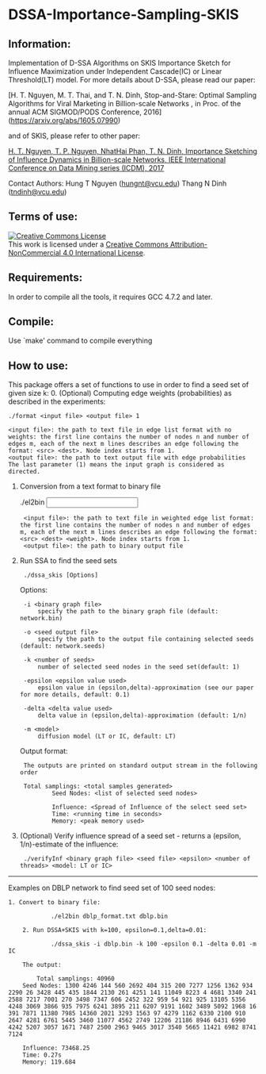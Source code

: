 # DSSA-Importance-Sampling-SKIS

Information:
--------------------------------------------------------
Implementation of D-SSA Algorithms on SKIS Importance Sketch for Influence Maximization under Independent Cascade(IC) or Linear Threshold(LT) model. For more details about D-SSA, please read our paper:

[H. T. Nguyen, M. T. Thai, and T. N. Dinh, Stop-and-Stare: Optimal Sampling Algorithms for Viral Marketing in Billion-scale Networks , in Proc. of the annual ACM SIGMOD/PODS Conference, 2016] (https://arxiv.org/abs/1605.07990)

and of SKIS, please refer to other paper:

[H. T. Nguyen, T. P. Nguyen, NhatHai Phan, T. N. Dinh, Importance Sketching of Influence Dynamics in Billion-scale Networks, IEEE International Conference on Data Mining series (ICDM), 2017](https://arxiv.org/abs/1709.03565)

Contact Authors: Hung T Nguyen (hungnt@vcu.edu)
		 Thang N Dinh (tndinh@vcu.edu)


Terms of use:
--------------------------------------------------------
<a rel="license" href="http://creativecommons.org/licenses/by-nc/4.0/"><img alt="Creative Commons License" style="border-width:0" src="https://i.creativecommons.org/l/by-nc/4.0/88x31.png" /></a><br />This work is licensed under a <a rel="license" href="http://creativecommons.org/licenses/by-nc/4.0/">Creative Commons Attribution-NonCommercial 4.0 International License</a>.


Requirements:
--------------------------------------------------------
In order to compile all the tools, it requires GCC 4.7.2 and later.


Compile:
--------------------------------------------------------

Use `make' command to compile everything


How to use:
--------------------------------------------------------
This package offers a set of functions to use in order to find a seed set of given size k:
0. (Optional) Computing edge weights (probabilities) as described in the experiments:

	./format <input file> <output file> 1

	<input file>: the path to text file in edge list format with no weights: the first line contains the number of nodes n and number of edges m, each of the next m lines describes an edge following the format: <src> <dest>. Node index starts from 1.
	<output file>: the path to text output file with edge probabilities
	The last parameter (1) means the input graph is considered as directed.

1. Conversion from a text format to binary file

	./el2bin <input file> <output file>

    	<input file>: the path to text file in weighted edge list format: the first line contains the number of nodes n and number of edges m, each of the next m lines describes an edge following the format: <src> <dest> <weight>. Node index starts from 1.
    	<output file>: the path to binary output file

2. Run SSA to find the seed sets

        ./dssa_skis [Options]

    Options:

        -i <binary graph file>
            specify the path to the binary graph file (default: network.bin)

        -o <seed output file>
            specify the path to the output file containing selected seeds (default: network.seeds)

        -k <number of seeds>
            number of selected seed nodes in the seed set(default: 1)

        -epsilon <epsilon value used>
            epsilon value in (epsilon,delta)-approximation (see our paper for more details, default: 0.1)

        -delta <delta value used>
            delta value in (epsilon,delta)-approximation (default: 1/n)

        -m <model>
            diffusion model (LT or IC, default: LT)

     Output format:

        The outputs are printed on standard output stream in the following order

		Total samplings: <total samples generated>
                Seed Nodes: <list of selected seed nodes>

                Influence: <Spread of Influence of the select seed set>
                Time: <running time in seconds>
                Memory: <peak memory used>

3. (Optional) Verify influence spread of a seed set - returns a (epsilon, 1/n)-estimate of the influence:

        ./verifyInf <binary graph file> <seed file> <epsilon> <number of threads> <model: LT or IC>

********************************************************************************************************

Examples on DBLP network to find seed set of 100 seed nodes:

	1. Convert to binary file:

                ./el2bin dblp_format.txt dblp.bin

        2. Run DSSA+SKIS with k=100, epsilon=0.1,delta=0.01:

                ./dssa_skis -i dblp.bin -k 100 -epsilon 0.1 -delta 0.01 -m IC

        The output:

           	Total samplings: 40960
		Seed Nodes: 1300 4246 144 560 2692 404 315 200 7277 1256 1362 934 2290 26 3428 445 435 1844 2130 261 4251 141 11049 8223 4 4681 3340 241 2588 7217 7001 270 3498 7347 606 2452 322 959 54 921 925 13105 5356 4248 3069 3866 935 7975 6241 3895 211 6207 9191 1602 3489 5092 1968 16 391 7871 11380 7985 14360 2021 3293 1563 97 4279 1162 6330 2100 910 2647 4281 6761 5445 3460 11077 4562 2749 12206 21186 8946 6431 6990 4242 5207 3057 1671 7487 2500 2963 9465 3017 3540 5665 11421 6982 8741 7124 

		Influence: 73468.25
		Time: 0.27s
		Memory: 119.684
